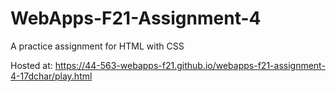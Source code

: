 # WebApps-F21-Assignment-4
A practice assignment for HTML with CSS

Hosted at: https://44-563-webapps-f21.github.io/webapps-f21-assignment-4-17dchar/play.html
